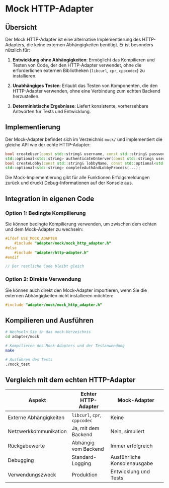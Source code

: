 # Mock HTTP-Adapter

## Übersicht

Der Mock HTTP-Adapter ist eine alternative Implementierung des HTTP-Adapters, die keine externen Abhängigkeiten benötigt. Er ist besonders nützlich für:

1. **Entwicklung ohne Abhängigkeiten**: Ermöglicht das Kompilieren und Testen von Code, der den HTTP-Adapter verwendet, ohne die erforderlichen externen Bibliotheken (`libcurl`, `cpr`, `cppcodec`) zu installieren.

2. **Unabhängiges Testen**: Erlaubt das Testen von Komponenten, die den HTTP-Adapter verwenden, ohne eine Verbindung zum echten Backend herzustellen.

3. **Deterministische Ergebnisse**: Liefert konsistente, vorhersehbare Antworten für Tests und Entwicklung.

## Implementierung

Der Mock-Adapter befindet sich im Verzeichnis `mock/` und implementiert die gleiche API wie der echte HTTP-Adapter:

```cpp
bool createUser(const std::string& username, const std::string& password);
std::optional<std::string> authenticateOnServer(const std::string& username, const std::string& password);
bool createLobby(const std::string& lobbyName, const std::optional<std::string>& lobbyPassword, const std::string& jwtToken);
std::optional<std::string> completeAuthAndLobbyProcess(...);
```

Die Mock-Implementierung gibt für alle Funktionen Erfolgsmeldungen zurück und druckt Debug-Informationen auf der Konsole aus.

## Integration in eigenen Code

### Option 1: Bedingte Kompilierung

Sie können bedingte Kompilierung verwenden, um zwischen dem echten und dem Mock-Adapter zu wechseln:

```cpp
#ifdef USE_MOCK_ADAPTER
    #include "adapter/mock/mock_http_adapter.h"
#else
    #include "adapter/http-adapter.h"
#endif

// Der restliche Code bleibt gleich
```

### Option 2: Direkte Verwendung

Sie können auch direkt den Mock-Adapter importieren, wenn Sie die externen Abhängigkeiten nicht installieren möchten:

```cpp
#include "adapter/mock/mock_http_adapter.h"
```

## Kompilieren und Ausführen

```bash
# Wechseln Sie in das mock-Verzeichnis
cd adapter/mock

# Kompilieren des Mock-Adapters und der Testanwendung
make

# Ausführen des Tests
./mock_test
```

## Vergleich mit dem echten HTTP-Adapter

| Aspekt | Echter HTTP-Adapter | Mock-Adapter |
|--------|---------------------|--------------|
| Externe Abhängigkeiten | `libcurl`, `cpr`, `cppcodec` | Keine |
| Netzwerkkommunikation | Ja, mit dem Backend | Nein, simuliert |
| Rückgabewerte | Abhängig vom Backend | Immer erfolgreich |
| Debugging | Standard-Logging | Ausführliche Konsolenausgabe |
| Verwendungszweck | Produktion | Entwicklung und Tests |
